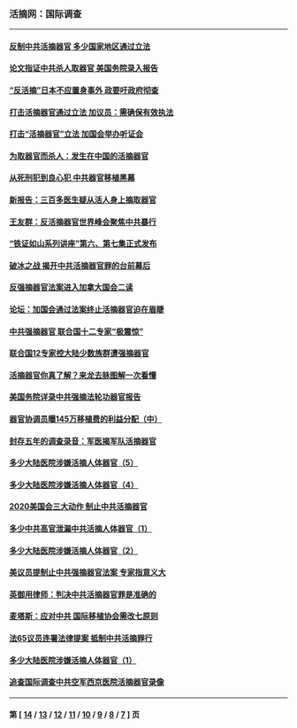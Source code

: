 ### 活摘网：国际调查
---
#### [反制中共活摘器官 多少国家地区通过立法](../../pages/nf5947/n14009863.md?07190430) 
#### [论文指证中共杀人取器官 美国务院录入报告](../../pages/nf5947/n13999890.md?07190430) 
#### [“反活摘”日本不应置身事外 政要吁政府彻查](../../pages/nf5947/n13971188.md?07190430) 
#### [打击活摘器官通过立法 加议员：需确保有效执法](../../pages/nf5947/n13886356.md?07190430) 
#### [打击“活摘器官”立法 加国会举办听证会](../../pages/nf5947/n13869362.md?07190430) 
#### [为取器官而杀人：发生在中国的活摘器官](../../pages/nf5947/n13794731.md?07190430) 
#### [从死刑犯到良心犯 中共器官移植黑幕](../../pages/nf5947/n13764669.md?07190430) 
#### [新报告：三百多医生疑从活人身上摘取器官](../../pages/nf5947/n13703044.md?07190430) 
#### [王友群：反活摘器官世界峰会聚焦中共暴行](../../pages/nf5947/n13250738.md?07190430) 
#### [“铁证如山系列讲座”第六、第七集正式发布](../../pages/nf5947/n13106287.md?07190430) 
#### [破冰之战 揭开中共活摘器官罪的台前幕后](../../pages/nf5947/n13082457.md?07190430) 
#### [反强摘器官法案进入加拿大国会二读](../../pages/nf5947/n13033450.md?07190430) 
#### [论坛：加国会通过法案终止活摘器官迫在眉睫](../../pages/nf5947/n13029839.md?07190430) 
#### [中共强摘器官 联合国十二专家“极震惊”](../../pages/nf5947/n13024313.md?07190430) 
#### [联合国12专家控大陆少数族群遭强摘器官](../../pages/nf5947/n13023877.md?07190430) 
#### [活摘器官你真了解？来龙去脉图解一次看懂](../../pages/nf5947/n13013820.md?07190430) 
#### [美国务院详录中共强摘法轮功器官报告](../../pages/nf5947/n12944519.md?07190430) 
#### [器官协调员曝145万移植费的利益分配（中）](../../pages/nf5947/n12894547.md?07190430) 
#### [封存五年的调查录音：军医揭军队活摘器官](../../pages/nf5947/n12798692.md?07190430) 
#### [多少大陆医院涉嫌活摘人体器官（5）](../../pages/nf5947/n12768383.md?07190430) 
#### [多少大陆医院涉嫌活摘人体器官（4）](../../pages/nf5947/n12664434.md?07190430) 
#### [2020美国会三大动作 制止中共活摘器官](../../pages/nf5947/n12682004.md?07190430) 
#### [多少中共高官泄漏中共活摘人体器官（1）](../../pages/nf5947/n12671234.md?07190430) 
#### [多少大陆医院涉嫌活摘人体器官（2）](../../pages/nf5947/n12655589.md?07190430) 
#### [美议员提制止中共强摘器官法案 专家指意义大](../../pages/nf5947/n12630561.md?07190430) 
#### [英御用律师：判决中共活摘器官罪是准确的](../../pages/nf5947/n12580740.md?07190430) 
#### [麦塔斯：应对中共 国际移植协会需改七原则](../../pages/nf5947/n12514711.md?07190430) 
#### [法65议员连署法律提案 抵制中共活摘罪行](../../pages/nf5947/n12437047.md?07190430) 
#### [多少大陆医院涉嫌活摘人体器官（1）](../../pages/nf5947/n12414284.md?07190430) 
#### [追查国际调查中共空军西京医院活摘器官录像](../../pages/nf5947/n12348837.md?07190430) 

---
#### 第 [ [14](./14.md?07190430) / [13](./13.md?07190430) / [12](./12.md?07190430) / [11](./11.md?07190430) / [10](./10.md?07190430) / [9](./9.md?07190430) / [8](./8.md?07190430) / [7](./7.md?07190430) ] 页

